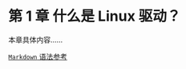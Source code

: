 # 第 1 章 什么是 Linux 驱动？

<!-- - [1.1 第 1 节](1.1.md)
- [1.2 第 2 节](1.2.md) -->

本章具体内容……

[`Markdown` 语法参考](../MarkdownRef.md)





